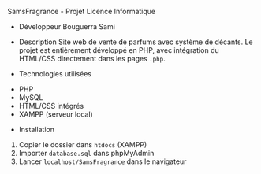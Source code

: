  SamsFragrance - Projet Licence Informatique

* Développeur
Bouguerra Sami

* Description
Site web de vente de parfums avec système de décants. Le projet est entièrement développé en PHP, avec intégration du HTML/CSS directement dans les pages `.php`.

* Technologies utilisées
- PHP
- MySQL
- HTML/CSS intégrés
- XAMPP (serveur local)

* Installation
1. Copier le dossier dans `htdocs` (XAMPP)
2. Importer `database.sql` dans phpMyAdmin
3. Lancer `localhost/SamsFragrance` dans le navigateur


